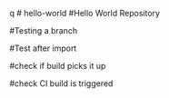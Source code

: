  q  # hello-world
#Hello World Repository

#Testing a branch

#Test after import

#check if build picks it up

#check CI build is triggered
